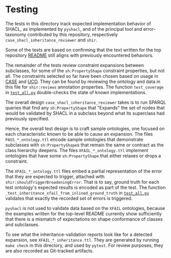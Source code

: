 # Testing

The tests in this directory track expected implementation behavior of SHACL, as implemented by `pyshacl`, and of the principal tool and error-taxonomy contributed by this repository, respectively `case_shacl_inheritance_reviewer` and `shir`.

Some of the tests are based on confirming that the text written for the top repository [README](../README.md) still aligns with previously encountered behaviors.

The remainder of the tests review constraint expansions between subclasses, for some of the `sh:PropertyShape` constraint properties, but not all.  The constraints selected so far have been chosen based on usage in [CASE](https://caseontology.org/) and [UCO](https://unifiedcyberontology.org).  They can be found by reviewing the ontology and data in this file for `shir:reviews` annotation properties.  The function `test_coverage` in [`test_all.py`](test_all.py) double-checks the state of known implementations.

The overall design `case_shacl_inheritance_reviewer` takes is to run SPARQL queries that find any `sh:PropertyShape` that "Expands" the set of nodes that would be validated by SHACL in a subclass beyond what its superclass had previously specified.

Hence, the overall test design is to craft sample ontologies, one focused on each characteristic known to be able to cause an expansion.  The files `PASS_*_ontology.ttl` encode sample ontologies that demonstrate subclasses with `sh:PropertyShape`s that remain the same or contract as the class hierarchy deepens.  The files `XFAIL_*_ontology.ttl` implement ontologies that have some `sh:PropertyShape` that either relaxes or drops a constraint.

The `XFAIL_*_ontology.ttl` files embed a partial representation of the error that they are expected to trigger, attached with `shir:shouldTriggerBroadeningError`.  That is to say, ground truth for each test ontology's expected results is encoded as part of the test.  The function `_test_inheritance_xfail_from_inlined_ground_truth` in [`test_all.py`](test_all.py) validates that exactly the recorded set of errors is triggered.

`pyshacl` is not used to validate data based on the `XFAIL` ontologies, because the examples written for the top-level README currently show sufficiently that there is a mismatch of expectations on shape conformance of classes and subclasses.

To see what the inheritance-validation reports look like for a detected expansion, see `XFAIL_*_inheritance.ttl`.  They are generated by running `make check` in this directory, and used by `pytest`. For review purposes, they are also recorded as Git-tracked artifacts.
